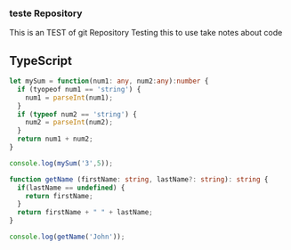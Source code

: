 ### teste Repository
This is an TEST of git Repository
Testing this to use take notes about code

## TypeScript 

```ts
let mySum = function(num1: any, num2:any):number {
  if (tyopeof num1 == 'string') {
    num1 = parseInt(num1);
  }
  if (typeof num2 == 'string') {
    num2 = parseInt(num2);
  }
  return num1 + num2;
}

console.log(mySum('3',5));

function getName (firstName: string, lastName?: string): string {
  if(lastName == undefined) {
    return firstName;
  }
  return firstName + " " + lastName;
}

console.log(getName('John'));
```
